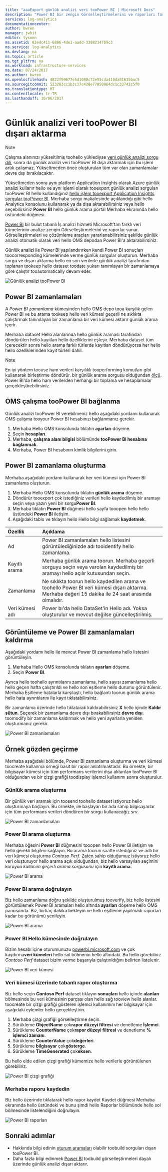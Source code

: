 ```yaml
---
title: "aaaExport günlük analizi veri tooPower BI | Microsoft Docs"
description: "Power BI bir zengin Görselleştirmelerini ve raporları farklı veri kümelerinin analize sağlayan bir Microsoft bulut tabanlı iş analiz hizmetidir.  Görselleştirmeleri ve çözümleme araçları yararlanabilirsiniz şekilde günlük analizi sürekli olarak veri hello OMS depodan Power BI'a aktarabilirsiniz.  Bu makalede nasıl tooconfigure tooPower BI düzenli aralıklarla otomatik olarak dışarı aktarma günlük analizi sorgular açıklanmaktadır."
services: log-analytics
documentationcenter: 
author: bwren
manager: jwhit
editor: tysonn
ms.assetid: 83edc411-6886-4de1-aadd-33982147b9c3
ms.service: log-analytics
ms.devlang: na
ms.topic: article
ms.tgt_pltfrm: na
ms.workload: infrastructure-services
ms.date: 07/24/2017
ms.author: bwren
ms.openlocfilehash: 4822f99677e5d1080c72e95cda410da81615bac5
ms.sourcegitcommit: 523283cc1b3c37c428e77850964dc1c33742c5f0
ms.translationtype: MT
ms.contentlocale: tr-TR
ms.lasthandoff: 10/06/2017
---
```

# <a name="export-log-analytics-data-toopower-bi"></a>Günlük analizi veri tooPower BI dışarı aktarma

>[!NOTE]
> Çalışma alanınızı yükseltilmiş toohello yüklediyse [yeni günlük analizi sorgu dili](log-analytics-log-search-upgrade.md), sonra da günlük analizi veri tooPower BI dışa aktarmak için bu işlem artık çalışmaz.  Yükseltmeden önce oluşturulan tüm var olan zamanlamalar devre dışı bırakılacaktır. 
>
> Yükseltmeden sonra aynı platform Application Insights olarak Azure günlük analizi kullanır hello ve aynı işlemi olarak tooexport günlük analizi sorguları tooPower BI hello kullandığınız [hello işlem tooexport Application Insights sorgular tooPower BI](../application-insights/app-insights-export-power-bi.md#export-analytics-queries).  Merhaba sorgu makalesinde açıklandığı gibi hello Analytics konsolunu kullanarak ya da dışa aktarabilirsiniz veya hello seçebilirsiniz **Power BI** hello günlük arama portal Merhaba ekranında hello üstündeki düğmesi.



[Power BI](https://powerbi.microsoft.com/documentation/powerbi-service-get-started/) bir bulut tabanlı İş analizi hizmeti Microsoft'tan farklı veri kümelerinin analize zengin Görselleştirmelerini ve raporlar sunar.  Görselleştirmeleri ve çözümleme araçları yararlanabilirsiniz şekilde günlük analizi otomatik olarak veri hello OMS depodan Power BI'a aktarabilirsiniz.

Günlük analizi ile Power BI yapılandırırken kendi Power BI sonuçları toocorresponding kümelerinde verme günlük sorgular oluşturun.  Merhaba sorgu ve dışarı aktarma hello en son verilerle günlük analizi tarafından toplanan tookeep hello dataset toodate yukarı tanımlayan bir zamanlamaya göre çalıştır tooautomatically devam eder.

![Günlük analizi tooPower BI](media/log-analytics-powerbi/overview.png)

## <a name="power-bi-schedules"></a>Power BI zamanlamaları
A *Power BI zamanlama* kümesinden hello OMS depo tooa karşılık gelen Power BI ve bu arama tookeep hello veri kümesi geçerli ne sıklıkta çalıştırmak tanımlayan bir zamanlama bir veri kümesi aktarır günlük arama içerir.

Merhaba dataset Hello alanlarında hello günlük araması tarafından döndürülen hello kayıtları hello özelliklerini eşleşir.  Merhaba dataset tüm içerecektir sonra hello arama farklı türlerde kayıtları döndürüyorsa her hello hello özelliklerinden kayıt türleri dahil.  

> [!NOTE]
> En iyi yöntem toouse ham verileri karşılıklı tooperforming komutları gibi kullanarak birleştirme döndürür. bir günlük arama sorgusu olduğundan [ölçü](log-analytics-search-reference.md#measure).  Power BI'da hello ham verilerden herhangi bir toplama ve hesaplamalar gerçekleştirebilirsiniz.
>
>

## <a name="connecting-oms-workspace-toopower-bi"></a>OMS çalışma tooPower BI bağlanma
Günlük analizi tooPower BI verebilmeniz hello aşağıdaki yordamı kullanarak OMS çalışma tooyour Power BI hesabınızı bağlanmanız gerekir.  

1. Merhaba Hello OMS konsolunda tıklatın **ayarları** döşeme.
2. Seçin **hesapları**.
3. Merhaba, **çalışma alanı bilgisi** bölümünde **tooPower BI hesabına bağlanmak**.
4. Merhaba, Power BI hesabının kimlik bilgilerini girin.

## <a name="create-a-power-bi-schedule"></a>Power BI zamanlama oluşturma
Merhaba aşağıdaki yordamı kullanarak her veri kümesi için Power BI zamanlama oluşturun.

1. Merhaba Hello OMS konsolunda tıklatın **günlük arama** döşeme.
2. Döndürür tooexport çok istediğiniz verileri hello kaydedilmiş bir aramayı seçin veya yazın yeni bir sorgu**Power BI**.  
3. Merhaba tıklatın **Power BI** düğmesi hello sayfa tooopen hello hello üstündeki **Power BI** iletişim.
4. Aşağıdaki tablo ve tıklayın hello Hello bilgi sağlamak **kaydetmek**.

| Özellik | Açıklama |
|:--- |:--- |
| Ad |Power BI zamanlamaları hello listesini görüntülediğinizde adı tooidentify hello zamanlama. |
| Kayıtlı arama |Merhaba günlük arama toorun.  Merhaba geçerli sorguyu seçin veya varolan kaydedilmiş bir aramayı hello açılır kutusundan seçin. |
| Zamanlama |Ne sıklıkta toorun hello kaydedilen arama ve toohello Power BI veri kümesi dışarı aktarma.  Merhaba değeri 15 dakika ile 24 saat arasında olmalıdır. |
| Veri kümesi adı |Power bı'da hello DataSet'in Hello adı.  Yoksa oluşturulur ve mevcut değilse güncelleştirilmiş. |

## <a name="viewing-and-removing-power-bi-schedules"></a>Görüntüleme ve Power BI zamanlamaları kaldırma
Aşağıdaki yordamı hello ile mevcut Power BI zamanlama hello listesini görüntüleyin.

1. Merhaba Hello OMS konsolunda tıklatın **ayarları** döşeme.
2. Seçin **Power BI**.

Ayrıca hello toohello ayrıntılarını zamanlama, hello sayısı zamanlama hello hello geçen hafta çalıştırıldı ve hello son eşitleme hello durumu görüntülenir.  Merhaba Eşitleme hatalarla karşılaştı, hello bağlantı toorun günlük arama hello hata ayrıntılarını ile kayıt tıklatabilirsiniz.

Bir zamanlama üzerinde hello tıklatarak kaldırabilirsiniz **X** hello içinde **Kaldır sütun**.  Seçerek bir zamanlama devre dışı bırakabilirsiniz **devre dışı**.  toomodify bir zamanlama kaldırmak ve hello yeni ayarlarla yeniden oluşturmanız gerekir.

![Power BI zamanlamaları](media/log-analytics-powerbi/schedules.png)

## <a name="sample-walkthrough"></a>Örnek gözden geçirme
Merhaba aşağıdaki bölümde, Power BI zamanlama oluşturma ve veri kümesi toocreate kullanma örneği basit bir rapor anlatılmaktadır.  Bu örnekte, bir bilgisayar kümesi için tüm performans verilerini dışa aktarılan tooPower BI olduğundan ve bir çizgi grafiği toodisplay işlemci kullanımı sonra oluşturulur.

### <a name="create-log-search"></a>Günlük arama oluşturma
Bir günlük veri aramak için toosend toohello dataset istiyoruz hello oluşturmaya başlayın.  Bu örnekte, ile başlayan bir ada sahip bilgisayarlar için tüm performans verileri döndüren bir sorgu kullanacağız *srv*.  

![Power BI zamanlamaları](media/log-analytics-powerbi/walkthrough-query.png)

### <a name="create-power-bi-search"></a>Power BI arama oluşturma
Merhaba öğesini **Power BI** düğmesini tooopen hello Power BI iletişim ve hello gerekli bilgileri sağlayın.  Bu arama toorun saatte istediğiniz ve adlı bir veri kümesi oluşturma *Contoso Perf*.  Zaten sahip olduğumuz istiyoruz hello veri oluşturuyor hello arama açık olduğundan, biz hello varsayılan seçimini koruyun *kullanım geçerli arama sorgusunu* için **kayıtlı arama**.

![Power BI arama](media/log-analytics-powerbi/walkthrough-schedule.png)

### <a name="verify-power-bi-search"></a>Power BI arama doğrulayın
Biz hello zamanlama doğru şekilde oluşturulmuş tooverify, biz hello listesini görüntülemek Power BI aramaları hello altında **ayarları** döşeme hello OMS panosunda.  Biz, birkaç dakika bekleyin ve hello eşitleme yapılmadı raporları kadar bu görünümü yenileyin.

![Power BI arama](media/log-analytics-powerbi/walkthrough-schedules.png)

### <a name="verify-hello-dataset-in-power-bi"></a>Power BI Hello kümesinde doğrulayın
Bizim hesabı içine oturumunuzu [powerbi.microsoft.com](http://powerbi.microsoft.com/) ve çok kaydırma**veri kümeleri** hello sol bölmenin hello altındaki.  Bu hello görebiliriz *Contoso Perf* dataset bizim verme başarıyla çalıştırıldığını belirten listelenir.

![Power BI veri kümesi](media/log-analytics-powerbi/walkthrough-datasets.png)

### <a name="create-report-based-on-dataset"></a>Veri kümesi üzerinde tabanlı rapor oluşturma
Biz hello seçin **Contoso Perf** dataset tıklayın **sonuçları** hello içinde **alanları** bölmesinde bu veri kümesinin parçası olan hello sağ tooview hello alanlar.  toocreate bir çizgi grafiği gösteren işlemci kullanımını her bilgisayar için aşağıdaki eylemler hello gerçekleştirin.

1. Merhaba çizgi grafiği görselleştirme seçin.
2. Sürükleme **ObjectName** çok**rapor düzeyi filtresi** ve denetleme **İşlemci**.
3. Sürükleme **CounterName** çok**rapor düzeyi filtresi** ve denetleme **% işlemci zamanı**.
4. Sürükleme **CounterValue** çok**değerleri**.
5. Sürükleme **bilgisayar** çok**gösterge**.
6. Sürükleme **TimeGenerated** çok**eksen**.

Bu hello elde edilen çizgi grafiği kümemize hello verilerle görüntülenen görebiliriz.

![Power BI çizgi grafiği](media/log-analytics-powerbi/walkthrough-linegraph.png)

### <a name="save-hello-report"></a>Merhaba raporu kaydedin
Biz hello üzerinde tıklatarak hello rapor kaydet Kaydet düğmesi Merhaba ekranında hello üstündeki ve bunu şimdi hello Raporlar bölümünde hello sol bölmesinde listelendiğini doğrulayın.

![Power BI raporları](media/log-analytics-powerbi/walkthrough-report.png)

## <a name="next-steps"></a>Sonraki adımlar
* Hakkında bilgi edinin [oturum aramaları](log-analytics-log-searches.md) olabilir toobuild sorguları dışarı tooPower BI.
* Daha fazla bilgi edinmek [Power BI](http://powerbi.microsoft.com) toobuild görselleştirmeleri dayalı üzerinde günlük analizi dışarı aktarır.
